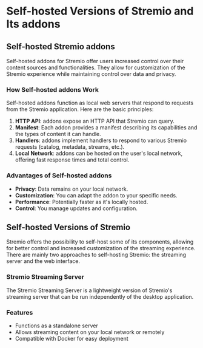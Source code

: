 # Self-hosted Versions of Stremio and Its addons

## Self-hosted Stremio addons

Self-hosted addons for Stremio offer users increased control over their content sources and functionalities. They allow for customization of the Stremio experience while maintaining control over data and privacy.

### How Self-hosted addons Work

Self-hosted addons function as local web servers that respond to requests from the Stremio application. Here are the basic principles:

1. **HTTP API**: addons expose an HTTP API that Stremio can query.
2. **Manifest**: Each addon provides a manifest describing its capabilities and the types of content it can handle.
3. **Handlers**: addons implement handlers to respond to various Stremio requests (catalog, metadata, streams, etc.).
4. **Local Network**: addons can be hosted on the user's local network, offering fast response times and total control.

### Advantages of Self-hosted addons

- **Privacy**: Data remains on your local network.
- **Customization**: You can adapt the addon to your specific needs.
- **Performance**: Potentially faster as it's locally hosted.
- **Control**: You manage updates and configuration.

## Self-hosted Versions of Stremio

Stremio offers the possibility to self-host some of its components, allowing for better control and increased customization of the streaming experience. There are mainly two approaches to self-hosting Stremio: the streaming server and the web interface.

### Stremio Streaming Server

The Stremio Streaming Server is a lightweight version of Stremio's streaming server that can be run independently of the desktop application.

### Features

- Functions as a standalone server
- Allows streaming content on your local network or remotely
- Compatible with Docker for easy deployment